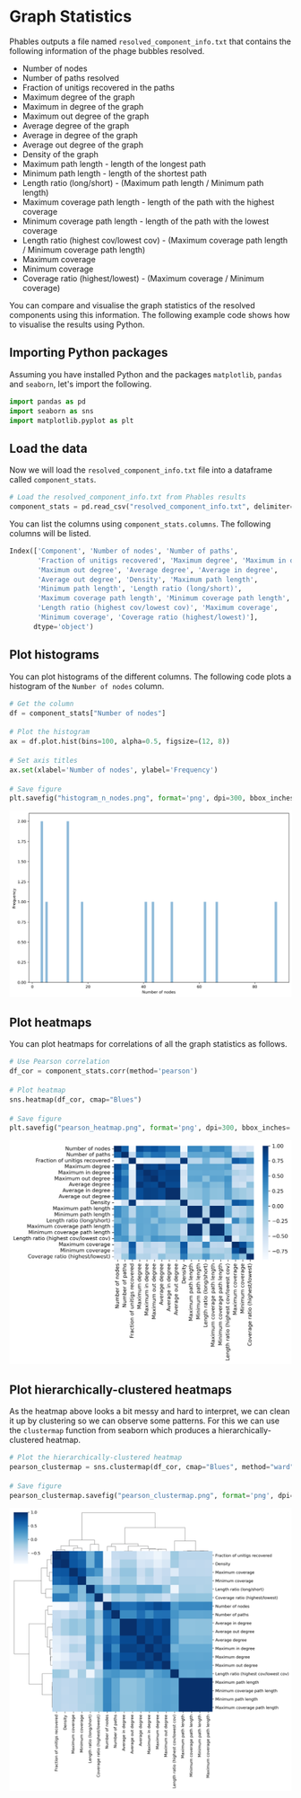 # Graph Statistics

Phables outputs a file named `resolved_component_info.txt` that contains the following information of the phage bubbles resolved.

* Number of nodes
* Number of paths resolved
* Fraction of unitigs recovered in the paths
* Maximum degree of the graph
* Maximum in degree of the graph
* Maximum out degree of the graph
* Average degree of the graph
* Average in degree of the graph
* Average out degree of the graph
* Density of the graph
* Maximum path length - length of the longest path
* Minimum path length - length of the shortest path
* Length ratio (long/short) - (Maximum path length / Minimum path length)
* Maximum coverage path length - length of the path with the highest coverage
* Minimum coverage path length - length of the path with the lowest coverage
* Length ratio (highest cov/lowest cov) - (Maximum coverage path length / Minimum coverage path length)
* Maximum coverage
* Minimum coverage
* Coverage ratio (highest/lowest) - (Maximum coverage / Minimum coverage)

You can compare and visualise the graph statistics of the resolved components using this information. The following example code shows how to visualise the results using Python.

## Importing Python packages

Assuming you have installed Python and the packages `matplotlib`, `pandas` and `seaborn`, let's import the following.

```python
import pandas as pd
import seaborn as sns
import matplotlib.pyplot as plt
```

## Load the data

Now we will load the `resolved_component_info.txt` file into a dataframe called `component_stats`.

```python
# Load the resolved_component_info.txt from Phables results
component_stats = pd.read_csv("resolved_component_info.txt", delimiter="\t", header=0)
```

You can list the columns using `component_stats.columns`. The following columns will be listed.

```python
Index(['Component', 'Number of nodes', 'Number of paths',
       'Fraction of unitigs recovered', 'Maximum degree', 'Maximum in degree',
       'Maximum out degree', 'Average degree', 'Average in degree',
       'Average out degree', 'Density', 'Maximum path length',
       'Minimum path length', 'Length ratio (long/short)',
       'Maximum coverage path length', 'Minimum coverage path length',
       'Length ratio (highest cov/lowest cov)', 'Maximum coverage',
       'Minimum coverage', 'Coverage ratio (highest/lowest)'],
      dtype='object')
```

## Plot histograms

You can plot histograms of the different columns. The following code plots a histogram of the `Number of nodes` column.

```python
# Get the column
df = component_stats["Number of nodes"]

# Plot the histogram
ax = df.plot.hist(bins=100, alpha=0.5, figsize=(12, 8))

# Set axis titles
ax.set(xlabel='Number of nodes', ylabel='Frequency')

# Save figure
plt.savefig("histogram_n_nodes.png", format='png', dpi=300, bbox_inches='tight')
```

![](images/histogram_n_nodes.png)

## Plot heatmaps

You can plot heatmaps for correlations of all the graph statistics as follows.

```python
# Use Pearson correlation
df_cor = component_stats.corr(method='pearson')

# Plot heatmap
sns.heatmap(df_cor, cmap="Blues")

# Save figure
plt.savefig("pearson_heatmap.png", format='png', dpi=300, bbox_inches='tight')
```

![](images/pearson_heatmap.png)

## Plot hierarchically-clustered heatmaps

As the heatmap above looks a bit messy and hard to interpret, we can clean it up by clustering so we can observe some patterns. For this we can use the `clustermap` function from seaborn which produces a hierarchically-clustered heatmap.

```python
# Plot the hierarchically-clustered heatmap
pearson_clustermap = sns.clustermap(df_cor, cmap="Blues", method="ward")

# Save figure
pearson_clustermap.savefig("pearson_clustermap.png", format='png', dpi=300, bbox_inches='tight')
```

![](images/pearson_clustermap.png)